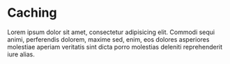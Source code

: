# Caching

Lorem ipsum dolor sit amet, consectetur adipisicing elit. Commodi sequi animi, perferendis dolorem, maxime sed, enim, eos dolores asperiores molestiae aperiam veritatis sint dicta porro molestias deleniti reprehenderit iure alias.
